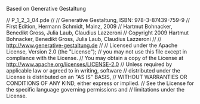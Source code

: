 Based on Generative Gestaltung

// P_1_2_3_04.pde
// 
// Generative Gestaltung, ISBN: 978-3-87439-759-9
// First Edition, Hermann Schmidt, Mainz, 2009
// Hartmut Bohnacker, Benedikt Gross, Julia Laub, Claudius Lazzeroni
// Copyright 2009 Hartmut Bohnacker, Benedikt Gross, Julia Laub, Claudius Lazzeroni
//
// http://www.generative-gestaltung.de
//
// Licensed under the Apache License, Version 2.0 (the "License");
// you may not use this file except in compliance with the License.
// You may obtain a copy of the License at http://www.apache.org/licenses/LICENSE-2.0
// Unless required by applicable law or agreed to in writing, software
// distributed under the License is distributed on an "AS IS" BASIS,
// WITHOUT WARRANTIES OR CONDITIONS OF ANY KIND, either express or implied.
// See the License for the specific language governing permissions and
// limitations under the License.